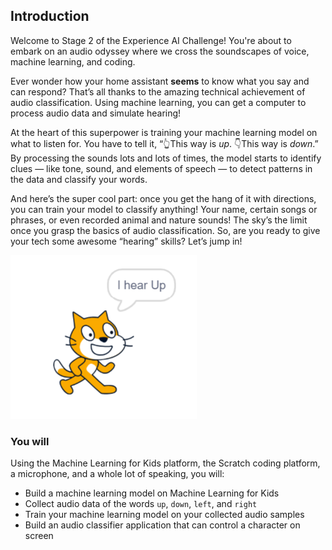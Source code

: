 ## Introduction
Welcome to Stage 2 of the Experience AI Challenge! You're about to embark on an audio odyssey where we cross the soundscapes of voice, machine learning, and coding.

Ever wonder how your home assistant **seems** to know what you say and can respond? That’s all thanks to the amazing technical achievement of audio classification. Using machine learning, you can get a computer to process audio data and simulate hearing!

At the heart of this superpower is training your machine learning model on what to listen for. You have to tell it, “👆This way is *up*. 👇This way is *down*.” By processing the sounds lots and lots of times, the model starts to identify clues — like tone, sound, and elements of speech — to detect patterns in the data and classify your words.

And here’s the super cool part: once you get the hang of it with directions, you can train your model to classify anything! Your name, certain songs or phrases, or even recorded animal and nature sounds! The sky’s the limit once you grasp the basics of audio classification. So, are you ready to give your tech some awesome “hearing” skills? Let’s jump in!


![Image showing the Scratch cartoon cat with a speech bubble saying "I hear Up".](images/demo_shot.png)


### You will

Using the Machine Learning for Kids platform, the Scratch coding platform, a microphone, and a whole lot of speaking, you will:
  + Build a machine learning model on Machine Learning for Kids
  + Collect audio data of the words `up`, `down`, `left`, and `right`
  + Train your machine learning model on your collected audio samples
  + Build an audio classifier application that can control a character on screen 
